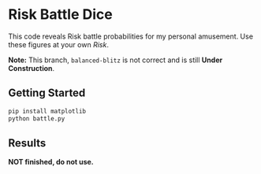 # Risk Battle Dice

This code reveals Risk battle probabilities for my personal amusement. Use these figures at your own *Risk*.

**Note:** This branch, `balanced-blitz` is not correct and is still **Under Construction**.

## Getting Started

```sh
pip install matplotlib
python battle.py
```

## Results

**NOT finished, do not use.**